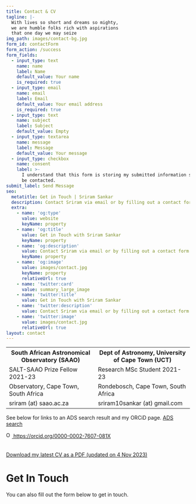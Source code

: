 ```yaml
---
title: Contact & CV
tagline: |-
  With lives so short and dreams so mighty,
  we are humble folks rich with aspirations
  that one day we may seize
img_path: images/contact-bg.jpg
form_id: contactForm
form_action: /success
form_fields:
  - input_type: text
    name: name
    label: Name
    default_value: Your name
    is_required: true
  - input_type: email
    name: email
    label: Email
    default_value: Your email address
    is_required: true
  - input_type: text
    name: subject
    label: Subject
    default_value: Empty
  - input_type: textarea
    name: message
    label: Message
    default_value: Your message
  - input_type: checkbox
    name: consent
    label: >-
      I understand that this form is storing my submitted information so I can
      be contacted.
submit_label: Send Message
seo:
  metatitle: Get in Touch | Sriram Sankar
  description: Contact Sriram via email or by filling out a contact form. 
  extra:
    - name: 'og:type'
      value: website
      keyName: property
    - name: 'og:title'
      value: Get in Touch with Sriram Sankar
      keyName: property
    - name: 'og:description'
      value: Contact Sriram via email or by filling out a contact form.
      keyName: property
    - name: 'og:image'
      value: images/contact.jpg
      keyName: property
      relativeUrl: true
    - name: 'twitter:card'
      value: summary_large_image
    - name: 'twitter:title'
      value: Get in Touch with Sriram Sankar
    - name: 'twitter:description'
      value: Contact Sriram via email or by filling out a contact form.
    - name: 'twitter:image'
      value: images/contact.jpg
      relativeUrl: true
layout: contact
---
```


<table>
  <tr>
    <th>South African Astronomical Observatory (SAAO)</th>
    <th>Dept of Astronomy, University of Cape Town (UCT)</th>
  </tr>
  <tr>
    <td>SALT-SAAO Prize Fellow 2021-23</td>
    <td>Research MSc Student 2021-23</td>
  </tr>
  <tr>
    <td>Observatory, Cape Town, South Africa</td>
    <td>Rondebosch, Cape Town, South Africa</td>
  </tr>
  <tr>
    <td>sriram (at) saao.ac.za</td>
    <td>sriram10sankar (at) gmail.com</td>   
  </tr>
</table>

See below for links to an ADS search result and my ORCiD page. 
[ADS search](https://ui.adsabs.harvard.edu/search/q=docs(29fedbfddfa601303a88e5815bb403a0)&sort=date%20desc%2C%20bibcode%20desc&p_=0)
<div style="padding-bottom:20px;">
  <div>
    <a href=" https://orcid.org/0000-0002-7607-081X ">
      <img alt="ORCID logo" src="https://info.orcid.org/wp-content/uploads/2019/11/orcid_16x16.png" width="16" height="16" />
      https://orcid.org/0000-0002-7607-081X 
    </a>
  </div>
</div>

[Download my latest CV as a PDF (updated on 4 Nov 2023)](/ssankar_Nov2023_cv.pdf)

# Get In Touch

<p>
You can also fill out the form below to get in touch.
</p>